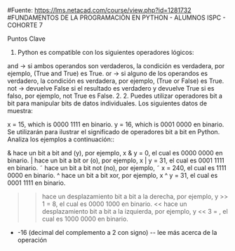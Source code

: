 #Fuente: https://lms.netacad.com/course/view.php?id=1281732 #FUNDAMENTOS DE LA PROGRAMACIÒN EN PYTHON - ALUMNOS ISPC - COHORTE 7

Puntos Clave

1. Python es compatible con los siguientes operadores lógicos:

and → si ambos operandos son verdaderos, la condición es verdadera, por ejemplo, (True and True) es True.
or → si alguno de los operandos es verdadero, la condición es verdadera, por ejemplo, (True or False) es True.
not → devuelve False si el resultado es verdadero y devuelve True si es falso, por ejemplo, not True es False.
2. 2. Puedes utilizar operadores bit a bit para manipular bits de datos individuales. Los siguientes datos de muestra:

x = 15, which is 0000 1111 en binario.
y = 16, which is 0001 0000 en binario.
Se utilizarán para ilustrar el significado de operadores bit a bit en Python. Analiza los ejemplos a continuación::

& hace un bit a bit and (y), por ejemplo, x & y = 0, el cual es 0000 0000 en binario.
| hace un bit a bit or (o), por ejemplo, x | y = 31, el cual es 0001 1111 en binario.
˜ hace un bit a bit not (no), por ejemplo, ˜ x = 240, el cual es 1111 0000 en binario.
^ hace un bit a bit xor, por ejemplo, x ^ y = 31, el cual es 0001 1111 en binario.
>> hace un desplazamiento bit a bit a la derecha, por ejemplo, y >> 1 = 8, el cual es 0000 1000 en binario.
<< hace un desplazamiento bit a bit a la izquierda, por ejemplo, y << 3 = , el cual es 1000 0000 en binario.

* -16 (decimal del complemento a 2 con signo) -- lee más acerca de la operación